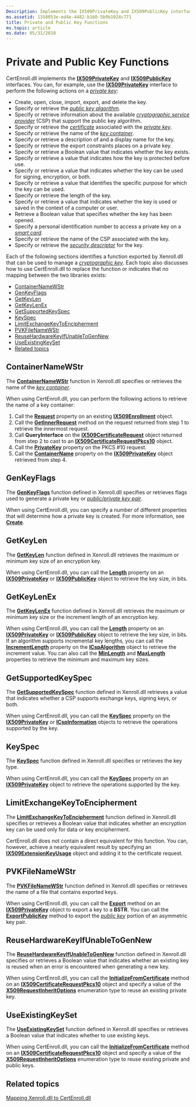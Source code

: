 ```yaml
---
Description: Implements the IX509PrivateKey and IX509PublicKey interfaces.
ms.assetid: 1358053e-ed4e-4482-b160-5b9b1024c771
title: Private and Public Key Functions
ms.topic: article
ms.date: 05/31/2018
---
```


# Private and Public Key Functions

CertEnroll.dll implements the [**IX509PrivateKey**](/windows/desktop/api/CertEnroll/nn-certenroll-ix509privatekey) and [**IX509PublicKey**](/windows/desktop/api/CertEnroll/nn-certenroll-ix509publickey) interfaces. You can, for example, use the [**IX509PrivateKey**](/windows/desktop/api/CertEnroll/nn-certenroll-ix509privatekey) interface to perform the following actions on a [*private key*](https://docs.microsoft.com/windows/desktop/SecGloss/p-gly):

-   Create, open, close, import, export, and delete the key.
-   Specify or retrieve the [*public key algorithm*](https://docs.microsoft.com/windows/desktop/SecGloss/p-gly).
-   Specify or retrieve information about the available [*cryptographic service provider*](https://docs.microsoft.com/windows/desktop/SecGloss/c-gly) (CSP) that support the public key algorithm.
-   Specify or retrieve the [*certificate*](https://docs.microsoft.com/windows/desktop/SecGloss/c-gly) associated with the [*private key*](https://docs.microsoft.com/windows/desktop/SecGloss/p-gly).
-   Specify or retrieve the name of the [*key container*](https://docs.microsoft.com/windows/desktop/SecGloss/k-gly).
-   Specify or retrieve a description of and a display name for the key.
-   Specify or retrieve the export constraints places on a private key.
-   Specify or retrieve a Boolean value that indicates whether the key exists.
-   Specify or retrieve a value that indicates how the key is protected before use.
-   Specify or retrieve a value that indicates whether the key can be used for signing, encryption, or both.
-   Specify or retrieve a value that identifies the specific purpose for which the key can be used.
-   Specify or retrieve the length of the key.
-   Specify or retrieve a value that indicates whether the key is used or saved in the context of a computer or user.
-   Retrieve a Boolean value that specifies whether the key has been opened.
-   Specify a personal identification number to access a private key on a [*smart card*](https://docs.microsoft.com/windows/desktop/SecGloss/s-gly).
-   Specify or retrieve the name of the CSP associated with the key.
-   Specify or retrieve the [*security descriptor*](https://docs.microsoft.com/windows/desktop/SecGloss/s-gly) for the key.

Each of the following sections identifies a function exported by Xenroll.dll that can be used to manage a [*cryptographic key*](https://docs.microsoft.com/windows/desktop/SecGloss/c-gly). Each topic also discusses how to use CertEnroll.dll to replace the function or indicates that no mapping between the two libraries exists:

-   [ContainerNameWStr](#containernamewstr)
-   [GenKeyFlags](#genkeyflags)
-   [GetKeyLen](#getkeylenex)
-   [GetKeyLenEx](#getkeylenex)
-   [GetSupportedKeySpec](#getsupportedkeyspec)
-   [KeySpec](#getsupportedkeyspec)
-   [LimitExchangeKeyToEncipherment](#limitexchangekeytoencipherment)
-   [PVKFileNameWStr](#pvkfilenamewstr)
-   [ReuseHardwareKeyIfUnableToGenNew](#reusehardwarekeyifunabletogennew)
-   [UseExistingKeySet](#useexistingkeyset)
-   [Related topics](#related-topics)

## ContainerNameWStr

The [**ContainerNameWStr**](https://docs.microsoft.com/windows/desktop/api/xenroll/nf-xenroll-ienroll-get_containernamewstr) function in Xenroll.dll specifies or retrieves the name of the [*key container*](https://docs.microsoft.com/windows/desktop/SecGloss/k-gly).

When using CertEnroll.dll, you can perform the following actions to retrieve the name of a key container:

1.  Call the [**Request**](/windows/desktop/api/CertEnroll/nf-certenroll-ix509enrollment-get_request) property on an existing [**IX509Enrollment**](/windows/desktop/api/CertEnroll/nn-certenroll-ix509enrollment) object.
2.  Call the [**GetInnerRequest**](/windows/desktop/api/CertEnroll/nf-certenroll-ix509certificaterequest-getinnerrequest) method on the request returned from step 1 to retrieve the innermost request.
3.  Call **QueryInterface** on the [**IX509CertificateRequest**](/windows/desktop/api/CertEnroll/nn-certenroll-ix509certificaterequest) object returned from step 2 to cast to an [**IX509CertificateRequestPkcs10**](/windows/desktop/api/CertEnroll/nn-certenroll-ix509certificaterequestpkcs10) object.
4.  Call the [**PrivateKey**](https://docs.microsoft.com/windows/desktop/SecCrypto/privatekey) property on the PKCS \#10 request.
5.  Call the [**ContainerName**](/windows/desktop/api/CertEnroll/nf-certenroll-ix509privatekey-get_containername) property on the [**IX509PrivateKey**](/windows/desktop/api/CertEnroll/nn-certenroll-ix509privatekey) object retrieved from step 4.

## GenKeyFlags

The [**GenKeyFlags**](https://docs.microsoft.com/windows/desktop/api/xenroll/nf-xenroll-ienroll-get_genkeyflags) function defined in Xenroll.dll specifies or retrieves flags used to generate a private key or [*public/private key pair*](https://docs.microsoft.com/windows/desktop/SecGloss/p-gly).

When using CertEnroll.dll, you can specify a number of different properties that will determine how a private key is created. For more information, see [**Create**](/windows/desktop/api/CertEnroll/nf-certenroll-ix509privatekey-create).

## GetKeyLen

The [**GetKeyLen**](https://docs.microsoft.com/windows/desktop/api/xenroll/nf-xenroll-ienroll2-getkeylen) function defined in Xenroll.dll retrieves the maximum or minimum key size of an encryption key.

When using CertEnroll.dll, you can call the [**Length**](/windows/desktop/api/CertEnroll/nf-certenroll-ix509privatekey-get_length) property on an [**IX509PrivateKey**](/windows/desktop/api/CertEnroll/nn-certenroll-ix509privatekey) or [**IX509PublicKey**](/windows/desktop/api/CertEnroll/nn-certenroll-ix509publickey) object to retrieve the key size, in bits.

## GetKeyLenEx

The [**GetKeyLenEx**](https://docs.microsoft.com/windows/desktop/api/xenroll/nf-xenroll-ienroll4-getkeylenex) function defined in Xenroll.dll retrieves the maximum or minimum key size or the increment length of an encryption key.

When using CertEnroll.dll, you can call the [**Length**](/windows/desktop/api/CertEnroll/nf-certenroll-ix509privatekey-get_length) property on an [**IX509PrivateKey**](/windows/desktop/api/CertEnroll/nn-certenroll-ix509privatekey) or [**IX509PublicKey**](/windows/desktop/api/CertEnroll/nn-certenroll-ix509publickey) object to retrieve the key size, in bits. If an algorithm supports incremental key lengths, you can call the [**IncrementLength**](/windows/desktop/api/CertEnroll/nf-certenroll-icspalgorithm-get_incrementlength) property on the [**ICspAlgorithm**](/windows/desktop/api/CertEnroll/nn-certenroll-icspalgorithm) object to retrieve the increment value. You can also call the [**MinLength**](/windows/desktop/api/CertEnroll/nf-certenroll-icspalgorithm-get_minlength) and [**MaxLength**](/windows/desktop/api/CertEnroll/nf-certenroll-icspalgorithm-get_maxlength) properties to retrieve the minimum and maximum key sizes.

## GetSupportedKeySpec

The [**GetSupportedKeySpec**](https://docs.microsoft.com/windows/desktop/api/xenroll/nf-xenroll-ienroll2-getsupportedkeyspec) function defined in Xenroll.dll retrieves a value that indicates whether a CSP supports exchange keys, signing keys, or both.

When using CertEnroll.dll, you can call the [**KeySpec**](/windows/desktop/api/CertEnroll/nf-certenroll-ix509privatekey-get_keyspec) property on the [**IX509PrivateKey**](/windows/desktop/api/CertEnroll/nn-certenroll-ix509privatekey) or [**ICspInformation**](/windows/desktop/api/CertEnroll/nn-certenroll-icspinformation) objects to retrieve the operations supported by the key.

## KeySpec

The [**KeySpec**](https://docs.microsoft.com/windows/desktop/api/xenroll/nf-xenroll-ienroll-get_keyspec) function defined in Xenroll.dll specifies or retrieves the key type.

When using CertEnroll.dll, you can call the [**KeySpec**](/windows/desktop/api/CertEnroll/nf-certenroll-ix509privatekey-get_keyspec) property on an [**IX509PrivateKey**](/windows/desktop/api/CertEnroll/nn-certenroll-ix509privatekey) object to retrieve the operations supported by the key.

## LimitExchangeKeyToEncipherment

The [**LimitExchangeKeyToEncipherment**](https://docs.microsoft.com/windows/desktop/api/xenroll/nf-xenroll-ienroll2-get_limitexchangekeytoencipherment) function defined in Xenroll.dll specifies or retrieves a Boolean value that indicates whether an encryption key can be used only for data or key encipherment.

CertEnroll.dll does not contain a direct equivalent for this function. You can, however, achieve a nearly equivalent result by specifying an [**IX509ExtensionKeyUsage**](/windows/desktop/api/CertEnroll/nn-certenroll-ix509extensionkeyusage) object and adding it to the certificate request.

## PVKFileNameWStr

The [**PVKFileNameWStr**](https://docs.microsoft.com/windows/desktop/api/xenroll/nf-xenroll-ienroll-get_pvkfilenamewstr) function defined in Xenroll.dll specifies or retrieves the name of a file that contains exported keys.

When using CertEnroll.dll, you can call the [**Export**](/windows/desktop/api/CertEnroll/nf-certenroll-ix509privatekey-export) method on an [**IX509PrivateKey**](/windows/desktop/api/CertEnroll/nn-certenroll-ix509privatekey) object to export a key to a **BSTR**. You can call the [**ExportPublicKey**](/windows/desktop/api/CertEnroll/nf-certenroll-ix509privatekey-exportpublickey) method to export the [*public key*](https://docs.microsoft.com/windows/desktop/SecGloss/p-gly) portion of an asymmetric key pair.

## ReuseHardwareKeyIfUnableToGenNew

The [**ReuseHardwareKeyIfUnableToGenNew**](https://docs.microsoft.com/windows/desktop/api/xenroll/nf-xenroll-ienroll2-get_reusehardwarekeyifunabletogennew) function defined in Xenroll.dll specifies or retrieves a Boolean value that indicates whether an existing key is reused when an error is encountered when generating a new key.

When using CertEnroll.dll, you can call the [**InitializeFromCertificate**](/windows/desktop/api/CertEnroll/nf-certenroll-ix509certificaterequestpkcs10-initializefromcertificate) method on an [**IX509CertificateRequestPkcs10**](/windows/desktop/api/CertEnroll/nn-certenroll-ix509certificaterequestpkcs10) object and specify a value of the [**X509RequestInheritOptions**](/windows/desktop/api/CertEnroll/ne-certenroll-x509requestinheritoptions) enumeration type to reuse an existing private key.

## UseExistingKeySet

The [**UseExistingKeySet**](https://docs.microsoft.com/windows/desktop/api/xenroll/nf-xenroll-ienroll-get_useexistingkeyset) function defined in Xenroll.dll specifies or retrieves a Boolean value that indicates whether to use existing keys.

When using CertEnroll.dll, you can call the [**InitializeFromCertificate**](/windows/desktop/api/CertEnroll/nf-certenroll-ix509certificaterequestpkcs10-initializefromcertificate) method on an [**IX509CertificateRequestPkcs10**](/windows/desktop/api/CertEnroll/nn-certenroll-ix509certificaterequestpkcs10) object and specify a value of the [**X509RequestInheritOptions**](/windows/desktop/api/CertEnroll/ne-certenroll-x509requestinheritoptions) enumeration type to reuse existing private and public keys.

## Related topics

<dl> <dt>

[Mapping Xenroll.dll to CertEnroll.dll](mapping-xenroll-dll-to-certenroll-dll.md)
</dt> </dl>

 

 



